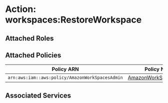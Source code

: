 # Action: workspaces:RestoreWorkspace

## Attached Roles

## Attached Policies

| Policy ARN | Policy Name |
|------------|-------------|
| `arn:aws:iam::aws:policy/AmazonWorkSpacesAdmin` | [AmazonWorkSpacesAdmin](../policies.md#amazonworkspacesadmin) |

## Associated Services

